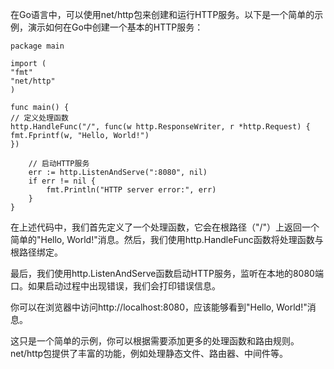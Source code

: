 在Go语言中，可以使用net/http包来创建和运行HTTP服务。以下是一个简单的示例，演示如何在Go中创建一个基本的HTTP服务：
```
package main

import (
"fmt"
"net/http"
)

func main() {
// 定义处理函数
http.HandleFunc("/", func(w http.ResponseWriter, r *http.Request) {
fmt.Fprintf(w, "Hello, World!")
})

	// 启动HTTP服务
	err := http.ListenAndServe(":8080", nil)
	if err != nil {
		fmt.Println("HTTP server error:", err)
	}
}
```
在上述代码中，我们首先定义了一个处理函数，它会在根路径（"/"）上返回一个简单的"Hello, World!"消息。然后，我们使用http.HandleFunc函数将处理函数与根路径绑定。

最后，我们使用http.ListenAndServe函数启动HTTP服务，监听在本地的8080端口。如果启动过程中出现错误，我们会打印错误信息。

你可以在浏览器中访问http://localhost:8080，应该能够看到"Hello, World!"消息。

这只是一个简单的示例，你可以根据需要添加更多的处理函数和路由规则。net/http包提供了丰富的功能，例如处理静态文件、路由器、中间件等。